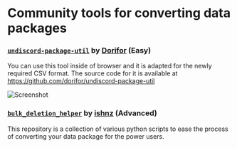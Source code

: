 # Community tools for converting data packages

### [`undiscord-package-util`](https://dorifor.github.io/undiscord-package-util/) by [Dorifor](https://github.com/Dorifor) (Easy)
You can use this tool inside of browser and it is adapted for the newly required CSV format. 
The source code for it is available at https://github.com/dorifor/undiscord-package-util

![Screenshot](https://github.com/Dorifor/undiscord-package-util/blob/master/screenshot.png?raw=true)

### [`bulk_deletion_helper`](https://github.com/ishnz/bulk_deletion_helper) by [ishnz](https://github.com/ishnz) (Advanced)
This repository is a collection of various python scripts to ease the process of converting your data package for the power users. 
